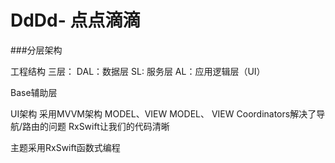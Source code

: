 #  DdDd- 点点滴滴

###分层架构

工程结构
三层：
DAL：数据层
SL: 服务层
AL：应用逻辑层（UI）

Base辅助层

UI架构
采用MVVM架构
MODEL、VIEW MODEL、 VIEW
Coordinators解决了导航/路由的问题
RxSwift让我们的代码清晰


主题采用RxSwift函数式编程


